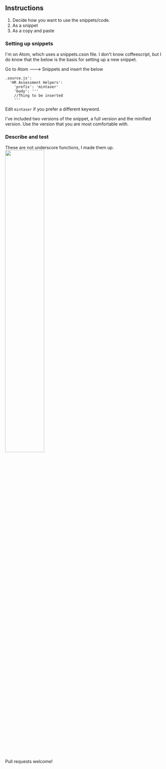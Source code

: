 <h2>Instructions</h2>

1. Decide how you want to use the snippets/code. 
  1. As a snippet
  2. As a copy and paste


<h3> Setting up snippets </h2>
I'm on Atom, which uses a snippets.cson file. I don't know coffeescript, but I do know that the below is the basis for setting up a new snippet. 

Go to Atom ---> Snippets and insert the below

```
.source.js':
  'HR Assessment Helpers':
    'prefix': 'mintaser'
    'body': '''
    //Thing to be inserted
    '''
```
Edit ```mintaser``` if you prefer a different keyword.

I've included two versions of the snippet, a full version and the minified version. Use the version that you are most comfortable with. 

<h3> Describe and test </h2>
These are not underscore functions, I made them up.
<img src="https://github.com/alexcstark/assessment-snippets/blob/master/Untitled%20picture.png" width=50%>

Pull requests welcome! 


